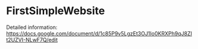 # FirstSimpleWebsite
Detailed information: https://docs.google.com/document/d/1c85P9v5LgzEt3OJ1Io0KRXPh9qJ8ZIt2UZVI-NLwF7Q/edit
